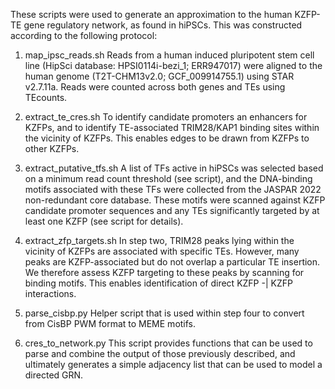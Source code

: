These scripts were used to generate an approximation to the human KZFP-TE gene regulatory network,
as found in hiPSCs. This was constructed according to the following protocol:

1. map_ipsc_reads.sh 
   Reads from a human induced pluripotent stem cell line (HipSci database: HPSI0114i-bezi_1;
   ERR947017) were aligned to the human genome (T2T-CHM13v2.0; GCF_009914755.1) using STAR v2.7.11a.
   Reads were counted across both genes and TEs using TEcounts.

2. extract_te_cres.sh
   To identify candidate promoters an enhancers for KZFPs, and to identify TE-associated TRIM28/KAP1
   binding sites within the vicinity of KZFPs. This enables edges to be drawn from KZFPs to other
   KZFPs.

3. extract_putative_tfs.sh
   A list of TFs active in hiPSCs was selected based on a minimum read count threshold (see script),
   and the DNA-binding motifs associated with these TFs were collected from the JASPAR 2022
   non-redundant core database. These motifs were scanned against KZFP candidate promoter sequences
   and any TEs significantly targeted by at least one KZFP (see script for details).

4. extract_zfp_targets.sh
   In step two, TRIM28 peaks lying within the vicinity of KZFPs are associated with specific TEs.
   However, many peaks are KZFP-associated but do not overlap a particular TE insertion. We
   therefore assess KZFP targeting to these peaks by scanning for binding motifs. This enables
   identification of direct KZFP -| KZFP interactions.

5. parse_cisbp.py
   Helper script that is used within step four to convert from CisBP PWM format to MEME motifs.

6. cres_to_network.py
   This script provides functions that can be used to parse and combine the output of those 
   previously described, and ultimately generates a simple adjacency list that can be used to model
   a directed GRN.
